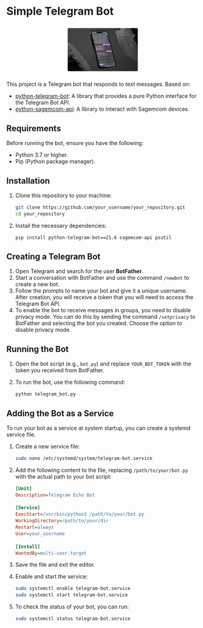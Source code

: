 # Simple Telegram Bot

<p align="center">
    <img width="200" src="image.png" alt="Phone Mockup">
</p>



This project is a Telegram bot that responds to text messages. 
Based on:
- [python-telegram-bot](https://github.com/python-telegram-bot/python-telegram-bot): A library that provides a pure Python interface for the Telegram Bot API.
- [python-sagemcom-api](https://github.com/iMicknl/python-sagemcom-api): A library to interact with Sagemcom devices.


## Requirements

Before running the bot, ensure you have the following:

- Python 3.7 or higher.
- Pip (Python package manager).

## Installation

1. Clone this repository to your machine:

   ```bash
   git clone https://github.com/your_username/your_repository.git
   cd your_repository
   ```

2. Install the necessary dependencies:

    ```bash
    pip install python-telegram-bot==21.6 sagemcom-api psutil   
    ```

## Creating a Telegram Bot

1. Open Telegram and search for the user **BotFather**.
2. Start a conversation with BotFather and use the command `/newbot` to create a new bot.
3. Follow the prompts to name your bot and give it a unique username. After creation, you will receive a token that you will need to access the Telegram Bot API.
4. To enable the bot to receive messages in groups, you need to disable privacy mode. You can do this by sending the command `/setprivacy` to BotFather and selecting the bot you created. Choose the option to disable privacy mode.

## Running the Bot

1. Open the bot script (e.g., `bot.py`) and replace `YOUR_BOT_TOKEN` with the token you received from BotFather.
2. To run the bot, use the following command:

   ```bash
   python telegram_bot.py
   ```

## Adding the Bot as a Service

To run your bot as a service at system startup, you can create a systemd service file.

1. Create a new service file:

   ```bash
   sudo nano /etc/systemd/system/telegram-bot.service
   ```

2. Add the following content to the file, replacing `/path/to/your/bot.py` with the actual path to your bot script:

   ```ini
   [Unit]
   Description=Telegram Echo Bot

   [Service]
   ExecStart=/usr/bin/python3 /path/to/your/bot.py
   WorkingDirectory=/path/to/your/dir
   Restart=always
   User=your_username

   [Install]
   WantedBy=multi-user.target
   ```

3. Save the file and exit the editor.

4. Enable and start the service:

   ```bash
   sudo systemctl enable telegram-bot.service
   sudo systemctl start telegram-bot.service
   ```

5. To check the status of your bot, you can run:

   ```bash
   sudo systemctl status telegram-bot.service
   ```
